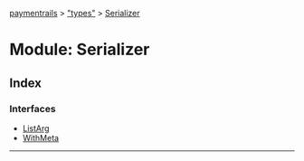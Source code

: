 [paymentrails](../README.md) > ["types"](../modules/_types_.md) > [Serializer](../modules/_types_.serializer.md)



# Module: Serializer

## Index

### Interfaces

* [ListArg](../interfaces/_types_.serializer.listarg.md)
* [WithMeta](../interfaces/_types_.serializer.withmeta.md)



---
